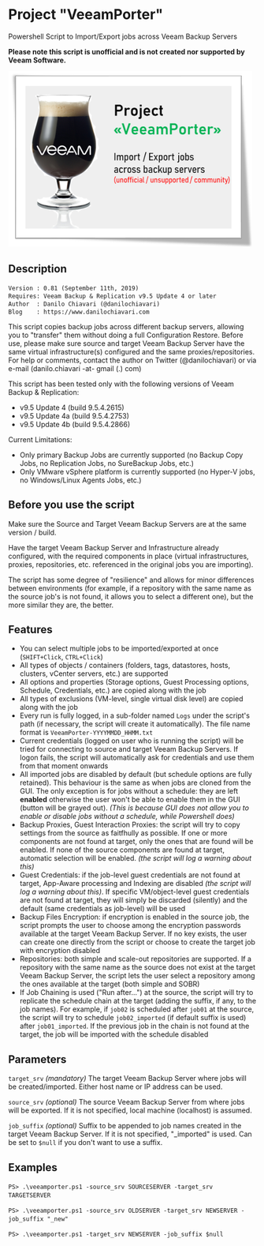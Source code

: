 # Project "VeeamPorter"
Powershell Script to Import/Export jobs across Veeam Backup Servers

**Please note this script is unofficial and is not created nor supported by Veeam Software.**

![VeeamPorter Logo](veeamporter-logo-02.png)

## Description
~~~~
Version : 0.81 (September 11th, 2019)
Requires: Veeam Backup & Replication v9.5 Update 4 or later
Author  : Danilo Chiavari (@danilochiavari)
Blog    : https://www.danilochiavari.com
~~~~

This script copies backup jobs across different backup servers, allowing you to "transfer" them without doing a full Configuration Restore.
Before use, please make sure source and target Veeam Backup Server have the same virtual infrastructure(s) configured and the same proxies/repositories.
For help or comments, contact the author on Twitter (@danilochiavari) or via e-mail (danilo.chiavari -at- gmail (.) com)

This script has been tested only with the following versions of Veeam Backup & Replication:
- v9.5 Update 4   (build 9.5.4.2615)
- v9.5 Update 4a  (build 9.5.4.2753)
- v9.5 Update 4b  (build 9.5.4.2866)

Current Limitations:
- Only primary Backup Jobs are currently supported (no Backup Copy Jobs, no Replication Jobs, no SureBackup Jobs, etc.)
- Only VMware vSphere platform is currently supported (no Hyper-V jobs, no Windows/Linux Agents Jobs, etc.)

## Before you use the script

Make sure the Source and Target Veeam Backup Servers are at the same version / build.

Have the target Veeam Backup Server and Infrastructure already configured, with the required components in place (virtual infrastructures, proxies, repositories, etc. referenced in the original jobs you are importing).

The script has some degree of "resilience" and allows for minor differences between environments (for example, if a repository with the same name as the source job's is not found, it allows you to select a different one), but the more similar they are, the better.

## Features

- You can select multiple jobs to be imported/exported at once (`SHIFT+Click`, `CTRL+Click`) 
- All types of objects / containers (folders, tags, datastores, hosts, clusters, vCenter servers, etc.) are supported
- All options and properties (Storage options, Guest Processing options, Schedule, Credentials, etc.) are copied along with the job
- All types of exclusions (VM-level, single virtual disk level) are copied along with the job
- Every run is fully logged, in a sub-folder named `Logs` under the script's path (if necessary, the script will create it automatically). The file name format is `VeeamPorter-YYYYMMDD_HHMM.txt`
- Current credentials (logged on user who is running the script) will be tried for connecting to source and target Veeam Backup Servers. If logon fails, the script will automatically ask for credentials and use them from that moment onwards
- All imported jobs are disabled by default (but schedule options are fully retained). This behaviour is the same as when jobs are cloned from the GUI. The only exception is for jobs without a schedule: they are left **enabled** otherwise the user won't be able to enable them in the GUI (button will be grayed out). *(This is because GUI does not allow you to enable or disable jobs without a schedule, while Powershell does)*
- Backup Proxies, Guest Interaction Proxies: the script will try to copy settings from the source as faitfhully as possible. If one or more components are not found at target, only the ones that are found will be enabled. If none of the source components are found at target, automatic selection will be enabled. *(the script will log a warning about this)*
- Guest Credentials: if the job-level guest credentials are not found at target, App-Aware processing and Indexing are disabled *(the script will log a warning about this)*. If specific VM/object-level guest credentials are not found at target, they will simply be discarded (silently) and the default (same credentials as job-level) will be used
- Backup Files Encryption: if encryption is enabled in the source job, the script prompts the user to choose among the  encryption passwords available at the target Veeam Backup Server. If no key exists, the user can create one directly from the script or choose to create the target job with encryption disabled
- Repositories: both simple and scale-out repositories are supported. If a repository with the same name as the source does not exist at the target Veeam Backup Server, the script lets the user select a repository among the ones available at the target (both simple and SOBR)
- If Job Chaining is used ("Run after...") at the source, the script will try to replicate the schedule chain at the target (adding the suffix, if any, to the job names). For example, if `job02` is scheduled after `job01` at the source, the script will try to schedule `job02_imported` (if default suffix is used) after `job01_imported`. If the previous job in the chain is not found at the target, the job will be imported with the schedule disabled

## Parameters
`target_srv`
_(mandatory)_ The target Veeam Backup Server where jobs will be created/imported. Either host name or IP address can be used.

`source_srv`
_(optional)_ The source Veeam Backup Server from where jobs will be exported. If it is not specified, local machine (localhost) is assumed.

`job_suffix`
_(optional)_ Suffix to be appended to job names created in the target Veeam Backup Server. If it is not specified, "_imported" is used. Can be set to `$null` if you don't want to use a suffix.

## Examples
`PS> .\veeamporter.ps1 -source_srv SOURCESERVER -target_srv TARGETSERVER`

`PS> .\veeamporter.ps1 -source_srv OLDSERVER -target_srv NEWSERVER -job_suffix "_new"`

`PS> .\veeamporter.ps1 -target_srv NEWSERVER -job_suffix $null`
